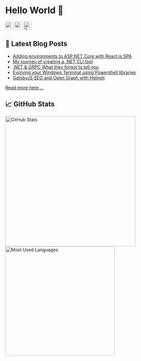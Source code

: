 <h1>Hello World 👋</h1>
<p><a href="https://www.twitter.com/faeselsaeed"><img
            src="https://img.shields.io/badge/twitter-%231DA1F2.svg?&style=for-the-badge&logo=twitter&logoColor=white"
            height=25></a> <a href="https://www.linkedin.com/in/faesel-saeed-%F0%9F%92%BB-a97b1614"><img
            src="https://img.shields.io/badge/linkedin-%230077B5.svg?&style=for-the-badge&logo=linkedin&logoColor=white"
            height=25></a>
<a href="https://www.buymeacoffee.com/faesel" target="_blank" rel="noreferrer nofollow">
    <img src="https://cdn.buymeacoffee.com/buttons/default-red.png" height="25" alt="Buy Me A Coffee">
</a></p>

<h2>🧾 Latest Blog Posts</h2>
<ul>
    <li><a href=https://www.faesel.com/blog/aspnet-core-react-spa-adding-environments />Adding environments to ASP.NET Core with React.js SPA</a></li>
    <li><a href=https://www.faesel.com/blog/my-journey-of-creating-a-dotnet-cli-tool />My journey of creating a .NET CLI tool</a>
    </li>
    <li><a
            href=https://www.faesel.com/blog/dotnet-grpc-forgot-to-tell-you />.NET & GRPC What they forgot to tell you</a></li>
    <li><a
            href=https://www.faesel.com/blog/evolving-windows-terminal />Evolving your Windows Terminal using Powershell libraries</a></li>
    <li><a
            href=https://www.faesel.com/blog/gatsby-seo-opengraph-helmet />GatsbyJS SEO and Open Graph with Helmet</a></li>
</ul>
<p><a href="https://www.faesel.com/blog">Read more here ...</a></p>
<h2>📈 GitHub Stats</h2>
<p>
            <img width="410px" src="https://github-readme-stats.vercel.app/api?username=faesel&amp;show_icons=true&layout=compact" alt="GitHub Stats">
            <img width="345px" src="https://github-readme-stats.vercel.app/api/top-langs/?username=faesel&exclude_repo=faesel.github.io&layout=compact" alt="Most Used Languages"/>
</p>
